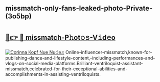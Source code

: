 ## missmatch-only-fans​-leaked-photo​-Private-(3o5bp)


# <h2><a href="https://mediaupload.pro?title=missmatch&ref=git">🔗👉 🔴 missmatch-P𝚑ot𝚘𝚜-V𝚒d𝚎o</a></h2>

[![Corinna Kopf Nue Nu𝚍e𝚜](https://i.imgur.com/0qMVB7G.gif)](https://mediaupload.pro?title=missmatch&ref=git)
Online-influencer-missmatch,known-for-publishing-dance-and-lifestyle-content,-including-performances-and-vlogs-on-social-media-platforms.Brilliant-ventriloquist-assistant-missmatch,celebrated-for-their-exceptional-abilities-and-accomplishments-in-assisting-ventriloquists.  